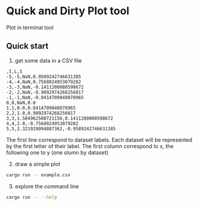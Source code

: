 # Quick and Dirty Plot tool

Plot in terminal tool

## Quick start

1. get some data in a CSV file

```example.csv
,I,L,S
-5,-5,NaN,0.9589242746631385
-4,-4,NaN,0.7568024953079282
-3,-3,NaN,-0.1411200080598672
-2,-2,NaN,-0.9092974268256817
-1,-1,NaN,-0.8414709848078965
0,0,NaN,0.0
1,1,0.0,0.8414709848078965
2,2,1.0,0.9092974268256817
3,3,1.584962500721156,0.1411200080598672
4,4,2.0,-0.7568024953079282
5,5,2.321928094887362,-0.9589242746631385
```

The first line correspond to dataset labels. Each dataset will be represented
by the first letter of their label.
The first column correspond to x, the following one to y (one olumn by dataset)

2. draw a simple plot

```bash
cargo run -- example.csv
```

3. explore the command line

```bash
cargo run -- --help
```
